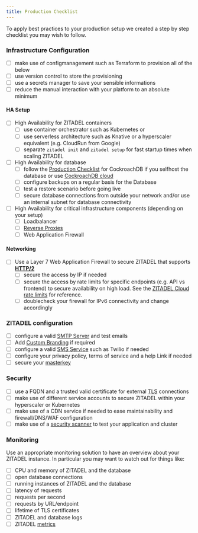 ```yaml
---
title: Production Checklist
---
```



To apply best practices to your production setup we created a step by step checklist you may wish to follow.

### Infrastructure Configuration

- [ ] make use of configmanagement such as Terraform to provision all of the below
- [ ] use version control to store the provisioning
- [ ] use a secrets manager to save your sensible informations
- [ ] reduce the manual interaction with your platform to an absolute minimum 
#### HA Setup
- [ ] High Availability for ZITADEL containers
  - [ ] use container orchestrator such as Kubernetes or
  - [ ] use serverless architecture such as Knative or a hyperscaler equivalent (e.g. CloudRun from Google)
  - [ ] separate `zitadel init` and `zitadel setup` for fast startup times when scaling ZITADEL
- [ ] High Availability for database 
  - [ ] follow the [Production Checklist](https://www.cockroachlabs.com/docs/stable/recommended-production-settings.html) for CockroachDB if you selfhost the database or use [CockroachDB cloud](https://www.cockroachlabs.com/docs/cockroachcloud/create-an-account.html)
  - [ ] configure backups on a regular basis for the Database
  - [ ] test a restore scenario before going live
  - [ ] secure database connections from outside your network and/or use an internal subnet for database connectivity
- [ ] High Availability for critical infrastructure components (depending on your setup)
  - [ ] Loadbalancer
  - [ ] [Reverse Proxies](https://zitadel.com/docs/self-hosting/manage/reverseproxy/reverse_proxy)
  - [ ] Web Application Firewall

#### Networking
- [ ] Use a Layer 7 Web Application Firewall to secure ZITADEL that supports **[HTTP/2](/docs/self-hosting/manage/http2)**
  - [ ] secure the access by IP if needed
  - [ ] secure the access by rate limits for specific endpoints (e.g. API vs frontend) to secure availability on high load. See the [ZITADEL Cloud rate limits](https://zitadel.com/docs/apis/ratelimits) for reference.
  - [ ] doublecheck your firewall for IPv6 connectivity and change accordingly

### ZITADEL configuration
- [ ] configure a valid [SMTP Server](https://zitadel.com/docs/guides/manage/console/instance-settings#smtp) and test emails
- [ ] Add [Custom Branding](https://zitadel.com/docs/guides/manage/customize/branding) if required
- [ ] configure a valid [SMS Service](https://zitadel.com/docs/guides/manage/console/instance-settings#sms) such as Twilio if needed
- [ ] configure your privacy policy, terms of service and a help Link if needed
- [ ] secure your [masterkey](https://zitadel.com/docs/self-hosting/manage/configure)

### Security
- [ ] use a FQDN and a trusted valid certificate for external [TLS](https://zitadel.com/docs/self-hosting/manage/tls_modes#http2) connections
- [ ] make use of different service accounts to secure ZITADEL within your hyperscaler or Kubernetes 
- [ ] make use of a CDN service if needed to ease maintainability and firewall/DNS/WAF configuration
- [ ] make use of a [security scanner](https://owasp.org/www-community/Vulnerability_Scanning_Tools) to test your application and cluster

### Monitoring
Use an appropriate monitoring solution to have an overview about your ZITADEL instance. In particular you may want to watch out for things like:

- [ ] CPU and memory of ZITADEL and the database
- [ ] open database connections
- [ ] running instances of ZITADEL and the database
- [ ] latency of requests
- [ ] requests per second
- [ ] requests by URL/endpoint
- [ ] lifetime of TLS certificates
- [ ] ZITADEL and database logs
- [ ] ZITADEL [metrics](https://zitadel.com/docs/apis/observability/metrics)
